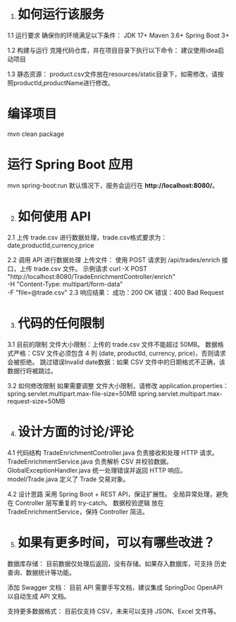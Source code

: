 1. # 如何运行该服务
1.1 运行要求
确保你的环境满足以下条件：
JDK 17+
Maven 3.6+
Spring Boot 3+

1.2 构建与运行
克隆代码仓库，并在项目目录下执行以下命令：
建议使用idea启动项目

1.3 静态资源：
product.csv文件放在resources/static目录下，如需修改，请按照productId,productName进行修改。
# 编译项目
mvn clean package
# 运行 Spring Boot 应用
mvn spring-boot:run
默认情况下，服务会运行在 **http://localhost:8080/**。

2. # 如何使用 API
2.1 上传 trade.csv 进行数据处理，trade.csv格式要求为：date,productId,currency,price

2.2 调用 API 进行数据处理
上传文件：
使用 POST 请求到 /api/trades/enrich 接口，上传 trade.csv 文件。
示例请求
curl -X POST "http://localhost:8080/TradeEnrichmentController/enrich" \
-H "Content-Type: multipart/form-data" \
-F "file=@trade.csv"
2.3 响应结果：
成功：200 OK
错误：400 Bad Request

3. # 代码的任何限制
3.1 目前的限制
文件大小限制：上传的 trade.csv 文件不能超过 50MB。
数据格式严格：CSV 文件必须包含 4 列 (date, productId, currency, price)，否则请求会被拒绝。
跳过错误Invalid date数据：如果 CSV 文件中的日期格式不正确，该数据行将被跳过。

3.2 如何修改限制
如果需要调整 文件大小限制，请修改 application.properties：
spring.servlet.multipart.max-file-size=50MB
spring.servlet.multipart.max-request-size=50MB


4. # 设计方面的讨论/评论
4.1 代码结构
TradeEnrichmentController.java 负责接收和处理 HTTP 请求。
TradeEnrichmentService.java 负责解析 CSV 并校验数据。
GlobalExceptionHandler.java 统一处理错误并返回 HTTP 响应。
model/Trade.java 定义了 Trade 交易对象。

4.2 设计思路
采用 Spring Boot + REST API，保证扩展性。
全局异常处理，避免在 Controller 层写重复的 try-catch。
数据校验逻辑 放在 TradeEnrichmentService，保持 Controller 简洁。

5. # 如果有更多时间，可以有哪些改进？
数据库存储：
目前数据仅处理后返回，没有存储。如果存入数据库，可支持 历史查询、数据统计等功能。

添加 Swagger 文档：
目前 API 需要手写文档，建议集成 SpringDoc OpenAPI 以自动生成 API 文档。

支持更多数据格式：
目前仅支持 CSV，未来可以支持 JSON、Excel 文件等。
